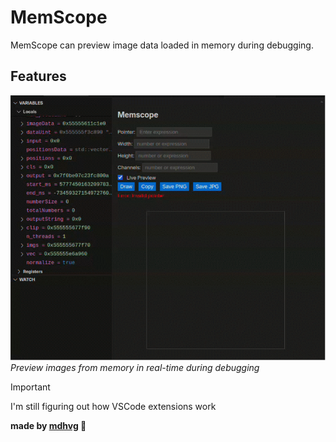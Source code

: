 # MemScope

MemScope can preview image data loaded in memory during debugging.

## Features

![MemScope Preview](docs/Preview.gif)
_Preview images from memory in real-time during debugging_

> [!IMPORTANT]
> I'm still figuring out how VSCode extensions work

**made by [mdhvg](https://github.com/mdhvg) 🐢**
